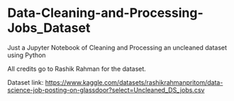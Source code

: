 # Data-Cleaning-and-Processing-Jobs_Dataset
Just a Jupyter Notebook of Cleaning and Processing an uncleaned dataset using Python

All credits go to Rashik Rahman for the dataset.

Dataset link:
https://www.kaggle.com/datasets/rashikrahmanpritom/data-science-job-posting-on-glassdoor?select=Uncleaned_DS_jobs.csv
